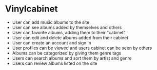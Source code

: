 # Vinylcabinet

- User can add music albums to the site
- User can see albums added by themselves and others
- User can favorite albums, adding them to their "cabinet"
- User can edit and delete albums added from their cabinet
- User can create an account and sign in
- User profiles can be viewed and users cabinet can be seen by others
- Albums can be categorized by giving them genre tags
- Users can search albums and sort them by artist and genre
- Users can review albums listed on the site

